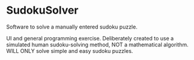 # SudokuSolver
Software to solve a manually entered sudoku puzzle.

UI and general programming exercise. Deliberately created to use a simulated human sudoku-solving method, NOT a mathematical algorithm. WILL ONLY solve simple and easy sudoku puzzles.
